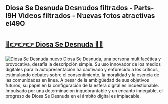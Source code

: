 ## Diosa Se Desnuda D𝚎sn𝚞dos filtr𝚊dos - Parts-I9H Vid𝚎os filtr𝚊dos - N𝚞evas f𝚘tos atr𝚊ctivas el49O

# <h2><a href="http://mb6soo.tromn.icu/?c=Diosa+Se+Desnuda">🔗👉👉👉 Diosa Se Desnuda 🔗🔗</a></h2>

[![Diosa Se Desnuda nuevo](https://i.imgur.com/pEAQMta.gif)](http://mb6soo.tromn.icu/?c=Diosa+Se+Desnuda)
Diosa Se Desnuda, una persona multifacética y provocativa, desafía la descripción simple. Su uso innovador de los medios digitales para la autopresentación ha cautivado y enfurecido a los críticos, estimulando debates sobre el consentimiento, la moralidad y la esencia de las comunidades en línea. A pesar de la ambigüedad de sus objetivos futuros, su papel en la configuración de la esfera digital es incuestionable. Impulsado por una determinación inquebrantable y un encanto innegable, el progreso de Diosa Se Desnuda en el ámbito digital es implacable.
